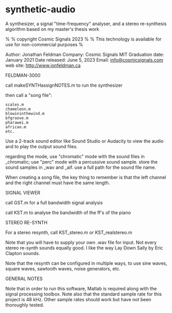 # synthetic-audio

A synthesizer, a signal "time-frequency" analyser, and a stereo re-synthesis algorithm based on my master's thesis work

%
% copyright Cosmic Signals 2023
%
% This technology is available for use for non-commercial purposes
%

Author: Jonathan Feldman
Company: Cosmic Signals
MIT Graduation date: January 2021
Date released: June 5, 2023
Email: info@cosmicsignals.com
web site: http://www.jonfeldman.ca


FELDMAN-3000

call makeSYNTHassignNOTES.m to run the synthesizer

then call a "song file":

    scales.m
    chameleon.m
    blowininthewind.m
    bfgroove.m
    pharawei.m
    african.m
    etc.

Use a 2-track sound editor like Sound Studio or Audacity to view the audio and to play the output sound files.

regarding the mode, use "chromatic" mode with the sound files in _chromatic;
use "perc" mode with a percussive sound sample.  store the sound samples in _wav and _aif.
use a full path for the sound file name.

When creating a song file, the key thing to remember is that the left channel and the right channel must have the same length.


SIGNAL VIEWER

call GST.m for a full bandwidth signal analysis

call KST.m to analyse the bandwidth of the ff's of the piano


STEREO RE-SYNTH

For a stereo resynth, call KST_stereo.m or KST_realstereo.m

Note that you will have to supply your own .wav file for input.  Not every stereo re-synth sounds equally good.  I like the way Lay Down Sally by Eric Clapton sounds.

Note that the resynth can be configured in multiple ways, to use sine waves, square waves, sawtooth waves, noise generators, etc.


GENERAL NOTES

Note that in order to run this software, Matlab is required along with the signal processing toolbox.  Note also that the standard sample rate for this project is 48 kHz.  Other sample rates should work but have not been thoroughly tested.
